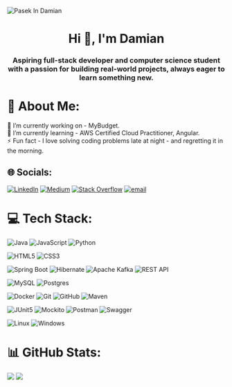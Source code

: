 ![Pasek In Damian](https://github.com/user-attachments/assets/9c0b2a40-9cd2-49a8-a252-da9faf5217f1)

<h1 align="center">Hi 👋, I'm Damian</h1>
<h3 align="center">Aspiring full-stack developer and computer science student with a passion for building real-world projects, always eager to learn something new.</h3>

# 💫 About Me:
:wrench: I’m currently working on - MyBudget.<br>
:green_book: I’m currently learning - AWS Certified Cloud Practitioner, Angular.<br>
⚡ Fun fact - I love solving coding problems late at night - and regretting it in the morning.


## 🌐 Socials:
[![LinkedIn](https://img.shields.io/badge/LinkedIn-%230077B5.svg?logo=linkedin&logoColor=white)](https://linkedin.com/in/damiankwcn) [![Medium](https://img.shields.io/badge/Medium-12100E?logo=medium&logoColor=white)](https://medium.com/@damian.kwiecien) [![Stack Overflow](https://img.shields.io/badge/-Stackoverflow-FE7A16?logo=stack-overflow&logoColor=white)](https://stackoverflow.com/users/30948032) [![email](https://img.shields.io/badge/Email-D14836?logo=gmail&logoColor=white)](mailto:damian.kwiecien@outlook.com) 

# 💻 Tech Stack:

![Java](https://img.shields.io/badge/java-%23ED8B00.svg?style=for-the-badge&logo=openjdk&logoColor=white)
![JavaScript](https://img.shields.io/badge/javascript-%23323330.svg?style=for-the-badge&logo=javascript&logoColor=%23F7DF1E)
![Python](https://img.shields.io/badge/python-3670A0?style=for-the-badge&logo=python&logoColor=ffdd54)

![HTML5](https://img.shields.io/badge/html5-E34F26.svg?style=for-the-badge&logo=html5&logoColor=white)
![CSS3](https://img.shields.io/badge/css3-1572B6.svg?style=for-the-badge&logo=css3&logoColor=white)

![Spring Boot](https://img.shields.io/badge/spring--boot-6DB33F.svg?style=for-the-badge&logo=springboot&logoColor=white)
![Hibernate](https://img.shields.io/badge/Hibernate-59666C?style=for-the-badge&logo=Hibernate&logoColor=white)
![Apache Kafka](https://img.shields.io/badge/Apache%20Kafka-000?style=for-the-badge&logo=apachekafka)
![REST API](https://img.shields.io/badge/REST%20API-005571.svg?style=for-the-badge&logo=rest&logoColor=white)

![MySQL](https://img.shields.io/badge/mysql-4479A1.svg?style=for-the-badge&logo=mysql&logoColor=white)
![Postgres](https://img.shields.io/badge/postgres-%23316192.svg?style=for-the-badge&logo=postgresql&logoColor=white)

![Docker](https://img.shields.io/badge/docker-%230db7ed.svg?style=for-the-badge&logo=docker&logoColor=white)
![Git](https://img.shields.io/badge/git-%23F05033.svg?style=for-the-badge&logo=git&logoColor=white)
![GitHub](https://img.shields.io/badge/github-%23121011.svg?style=for-the-badge&logo=github&logoColor=white)
![Maven](https://img.shields.io/badge/maven-C71A36.svg?style=for-the-badge&logo=apachemaven&logoColor=white)

![JUnit5](https://img.shields.io/badge/junit5-%23E33332.svg?style=for-the-badge&logo=junit5&logoColor=white)
![Mockito](https://img.shields.io/badge/mockito-45C1A0.svg?style=for-the-badge&logo=mockito&logoColor=white)
![Postman](https://img.shields.io/badge/Postman-FF6C37?style=for-the-badge&logo=postman&logoColor=white)
![Swagger](https://img.shields.io/badge/-Swagger-%23Clojure?style=for-the-badge&logo=swagger&logoColor=white)

![Linux](https://img.shields.io/badge/linux-FCC624.svg?style=for-the-badge&logo=linux&logoColor=black)
![Windows](https://img.shields.io/badge/windows-0078D6.svg?style=for-the-badge&logo=windows&logoColor=white)

# 📊 GitHub Stats:
![](https://nirzak-streak-stats.vercel.app/?user=DamianKwcn&theme=nightowl&hide_border=false) ![](https://github-readme-stats.vercel.app/api/top-langs/?username=DamianKwcn&theme=nightowl&hide_border=false&include_all_commits=false&count_private=false&layout=compact)

<!-- Proudly created with GPRM ( https://gprm.itsvg.in ) -->
